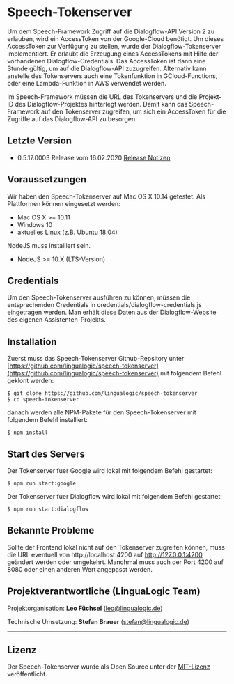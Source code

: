 # Speech-Tokenserver

Um dem Speech-Framework Zugriff auf die Dialogflow-API Version 2 zu erlauben, wird ein AccessToken von der Google-Cloud benötigt. Um dieses AccessToken zur Verfügung zu stellen, wurde der Dialogflow-Tokenserver implementiert. Er erlaubt die Erzeugung eines AccessTokens mit Hilfe der vorhandenen Dialogflow-Credentials. Das AccessToken ist dann eine Stunde gültig, um auf die Dialogflow-API zuzugreifen.
Alternativ kann anstelle des Tokenservers auch eine Tokenfunktion in GCloud-Functions, oder eine Lambda-Funktion in AWS verwendet werden.

Im Speech-Framework müssen die URL des Tokenservers und die Projekt-ID des Dialogflow-Projektes hinterlegt werden. Damit kann das Speech-Framework auf den Tokenserver zugreifen, um sich ein AccessToken für die Zugriffe auf das Dialogflow-API zu besorgen.


## Letzte Version

* 0.5.17.0003 Release vom 16.02.2020 [Release Notizen](./CHANGELOG.md)


## Voraussetzungen

Wir haben den Speech-Tokenserver auf Mac OS X 10.14 getestet. Als Plattformen können eingesetzt werden:

* Mac OS X >= 10.11
* Windows 10
* aktuelles Linux (z.B. Ubuntu 18.04)

NodeJS muss installiert sein.

* NodeJS >= 10.X (LTS-Version)


## Credentials

Um den Speech-Tokenserver ausführen zu können, müssen die entsprechenden Credentials in credentials/dialogflow-credentials.js eingetragen werden. Man erhält diese Daten aus der Dialogflow-Website des eigenen Assistenten-Projekts.


## Installation

Zuerst muss das Speech-Tokenserver Github-Repsitory unter [https://github.com/lingualogic/speech-tokenserver](https://github.com/lingualogic/speech-tokenserver) mit folgendem Befehl geklont werden:

    $ git clone https://github.com/lingualogic/speech-tokenserver
    $ cd speech-tokenserver

danach werden alle NPM-Pakete für den Speech-Tokenserver mit folgendem Befehl installiert:

    $ npm install


## Start des Servers

Der Tokenserver fuer Google wird lokal mit folgendem Befehl gestartet:

    $ npm run start:google

Der Tokenserver fuer Dialogflow wird lokal mit folgendem Befehl gestartet:

    $ npm run start:dialogflow


## Bekannte Probleme

Sollte der Frontend lokal nicht auf den Tokenserver zugreifen können, muss die URL eventuell von http://localhost:4200 auf http://127.0.0.1:4200 geändert werden oder umgekehrt. Manchmal
muss auch der Port 4200 auf 8080 oder einen anderen Wert angepasst werden.


## Projektverantwortliche (LinguaLogic Team)

Projektorganisation:  **Leo Füchsel** (leo@lingualogic.de)

Technische Umsetzung: **Stefan Brauer** (stefan@lingualogic.de)


-------------------

## Lizenz

Der Speech-Tokenserver wurde als Open Source unter der [MIT-Lizenz](./LICENSE) veröffentlicht.
